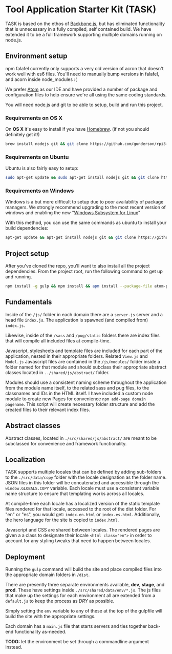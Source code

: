 # Tool Application Starter Kit (TASK)

TASK is based on the ethos of [Backbone.js](http://backbonejs.com), but has eliminated functionality that is unnecessary in a fully compiled, self contained build. We have extended it to be a full framework supporting multiple domains running on node.js.

## Environment setup

npm falafel currently only supports a very old version of acron that doesn't work well with es6 files. You'll need to manually bump versions in falafel, and acorn inside node_modules :(

We prefer [Atom](http://atom.io) as our IDE and have provided a number of package and configuration files to help ensure we're all using the same coding standards.

You will need node.js and git to be able to setup, build and run this project.

### Requirements on OS X

On **OS X** it's easy to install if you have [Homebrew](http://brew.sh). (if not you should definitely get it!)

````bash
brew install nodejs git && git clone https://github.com/gunderson/rpi3-lighthub-resin.git
````

### Requirements on Ubuntu

Ubuntu is also fairly easy to setup:

````bash
sudo apt-get update && sudo apt-get install nodejs git && git clone https://github.com/gunderson/rpi3-lighthub-resin.git
````

### Requirements on Windows

Windows is a but more difficult to setup due to poor availability of package managers. We strongly recommend upgrading to the most recent version of windows and enabling the new "[Windows Subsystem for Linux](http://www.howtogeek.com/249966/how-to-install-and-use-the-linux-bash-shell-on-windows-10/)"

With this method, you can use the same commands as ubuntu to install your build dependencies:

````bash
apt-get update && apt-get install nodejs git && git clone https://github.com/gunderson/rpi3-lighthub-resin.git
````

## Project setup

After you've cloned the repo, you'll want to also install all the project dependencies. From the project root, run the following command to get up and running.

````bash
npm install -g gulp && npm install && apm install --package-file atom-packages.txt
````

## Fundamentals

Inside of the `/js/` folder in each domain there are a `server.js` server and a head file `index.js`. The application is spawned (and compiled from) `index.js`.

Likewise, inside of the `/sass` and `/pug/static` folders there are index files that will compile all included files at compile-time.

Javascript, stylesheets and template files are included for each part of the application, nested in their appropriate folders. Related `View.js` and `Model.js` Javascript files are contained in the `/js/modules/` folder inside a folder named for that module and should subclass their appropriate abstract classes located in `../shared/js/abstract/` folder.

Modules should use a consistent naming scheme throughout the application from the module name itself, to the related sass and pug files, to the classnames and IDs in the HTML itself. I have included a custom node module to create new Pages for convenience `npm add-page domain pagename`. This script will create necessary folder structure and add the created files to their relevant index files.

## Abstract classes

Abstract classes, located in `./src/shared/js/abstract/` are meant to be subclassed for convenience and framework functionality.

## Localization

TASK supports multiple locales that can be defined by adding sub-folders to the `./src/data/copy` folder with the locale designation as the folder name. JSON files in this folder will be concatenated and accessible through the `window.GLOBALS.COPY` variable. Each locale must use a consistent variable name structure to ensure that templating works across all locales.

At compile-time each locale has a localized version of the static template files rendered for that locale, accessed to the root of the dist folder. For "en" or "es", you would get: `index.en.html` or `index.es.html`. Additionally, the hero language for the site is copied to `index.html`.

Javascript and CSS are shared between locales. The rendered pages are given a a class to designate their locale `<html class="en">` in order to account for any styling tweaks that need to happen between locales.

## Deployment

Running the `gulp` command will build the site and place compiled files into the appropriate domain folders in `/dist`.

There are presently three separate environments available, **dev**, **stage**, and **prod**. These have settings inside `./src/shared/data/env/*.js`. The js files that make up the settings for each environment all are extended from a `default.js` to keep the process as *DRY* as possible.

Simply setting the `env` variable to any of these at the top of the gulpfile will build the site with the appropriate settings.

Each domain has a `main.js` file that starts servers and ties together back-end functionality as-needed.

**TODO:** let the environment be set through a commandline argument instead.
